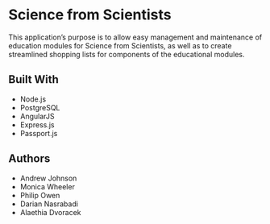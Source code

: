 # Science from Scientists

This application’s purpose is to allow easy management and maintenance of education modules for Science from Scientists, as well as to create streamlined shopping lists for components of the educational modules.

## Built With

- Node.js
- PostgreSQL
- AngularJS
- Express.js
- Passport.js

## Authors

- Andrew Johnson
- Monica Wheeler
- Philip Owen
- Darian Nasrabadi
- Alaethia Dvoracek
